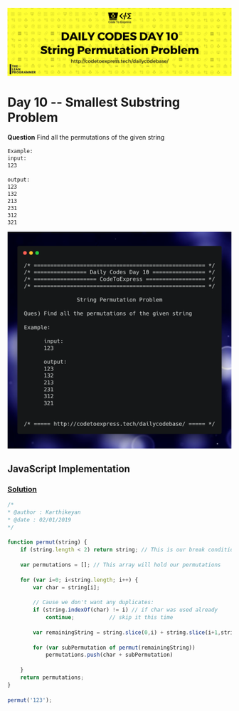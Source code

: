 ![cover](./cover.png)

# Day 10 -- Smallest Substring Problem

**Question** Find all the permutations of the given string

```
Example:
input: 
123

output:
123
132
213
231
312
321
```

![ques](./ques.png)

## JavaScript Implementation

### [Solution](./sol.js)

```js
/*
* @author : Karthikeyan
* @date : 02/01/2019
*/

function permut(string) {
    if (string.length < 2) return string; // This is our break condition

    var permutations = []; // This array will hold our permutations

    for (var i=0; i<string.length; i++) {
        var char = string[i];

        // Cause we don't want any duplicates:
        if (string.indexOf(char) != i) // if char was used already
            continue;           // skip it this time

        var remainingString = string.slice(0,i) + string.slice(i+1,string.length); //Note: you can concat Strings via '+' in JS

        for (var subPermutation of permut(remainingString))
            permutations.push(char + subPermutation)

    }
    return permutations;
}

permut('123');
```
